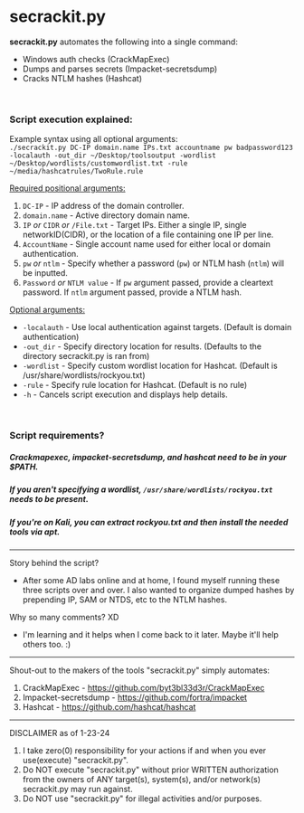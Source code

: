 # secrackit.py
**secrackit.py** automates the following into a single command:
- Windows auth checks (CrackMapExec)
- Dumps and parses secrets (Impacket-secretsdump)
- Cracks NTLM hashes (Hashcat)

<br/>

### Script execution explained:  

Example syntax using all optional arguments:  
`./secrackit.py DC-IP domain.name IPs.txt accountname pw badpassword123 -localauth -out_dir ~/Desktop/toolsoutput -wordlist ~/Desktop/wordlists/customwordlist.txt -rule ~/media/hashcatrules/TwoRule.rule`


<ins>Required positional arguments:</ins>
1. `DC-IP` - IP address of the domain controller.
2. `domain.name` - Active directory domain name.
3. `IP` *or* `CIDR` *or* `/File.txt` - Target IPs. Either a single IP, single networkID(CIDR), or the location of a file containing one IP per line.
4. `AccountName` - Single account name used for either local or domain authentication.
5. `pw` *or* `ntlm` - Specify whether a password (`pw`) or NTLM hash (`ntlm`) will be inputted.
6. `Password` *or* `NTLM value` - If `pw` argument passed, provide a cleartext password. If `ntlm` argument passed, provide a NTLM hash.

<ins>Optional arguments:</ins>  
- `-localauth` - Use local authentication against targets. (Default is domain authentication) 
- `-out_dir` - Specify directory location for results. (Defaults to the directory secrackit.py is ran from)
- `-wordlist` - Specify custom wordlist location for Hashcat. (Default is /usr/share/wordlists/rockyou.txt)
- `-rule` - Specify rule location for Hashcat. (Default is no rule)
- `-h` - Cancels script execution and displays help details.

<br/>

### Script requirements?
##### Crackmapexec, impacket-secretsdump, and hashcat need to be in your $PATH.
##### If you aren't specifying a wordlist, `/usr/share/wordlists/rockyou.txt` needs to be present.
##### If you're on Kali, you can extract rockyou.txt and then install the needed tools via apt.

---

Story behind the script?
  - After some AD labs online and at home, I found myself running these three scripts over and over. I also wanted to organize dumped hashes by prepending IP, SAM or NTDS, etc to the NTLM hashes.

Why so many comments? XD
  - I'm learning and it helps when I come back to it later. Maybe it'll help others too. :)

---

Shout-out to the makers of the tools "secrackit.py" simply automates:
1. CrackMapExec - https://github.com/byt3bl33d3r/CrackMapExec
2. Impacket-secretsdump - https://github.com/fortra/impacket
3. Hashcat - https://github.com/hashcat/hashcat

---

DISCLAIMER as of 1-23-24
 1. I take zero(0) responsibility for your actions if and when you ever use(execute) "secrackit.py".
 2. Do NOT execute "secrackit.py" without prior WRITTEN authorization from the owners of ANY target(s), system(s), and/or network(s) secrackit.py may run against.
 3. Do NOT use "secrackit.py" for illegal activities and/or purposes.

